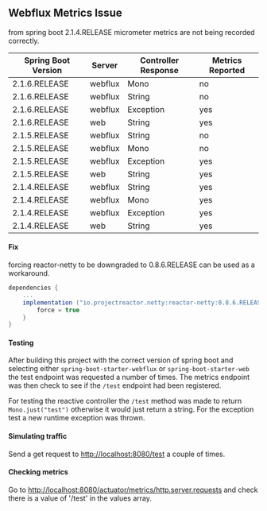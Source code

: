 ## Webflux Metrics Issue

from spring boot 2.1.4.RELEASE micrometer metrics are not being recorded correctly.

|Spring Boot Version | Server  | Controller Response | Metrics Reported |
|--------------------|---------|---------------------|------------------|
|2.1.6.RELEASE       | webflux | Mono                | no               | 
|2.1.6.RELEASE       | webflux | String              | no               | 
|2.1.6.RELEASE       | webflux | Exception           | yes              | 
|2.1.6.RELEASE       | web     | String              | yes              | 
|2.1.5.RELEASE       | webflux | String              | no               | 
|2.1.5.RELEASE       | webflux | Mono                | no               | 
|2.1.5.RELEASE       | webflux | Exception           | yes              | 
|2.1.5.RELEASE       | web     | String              | yes              | 
|2.1.4.RELEASE       | webflux | String              | yes              | 
|2.1.4.RELEASE       | webflux | Mono                | yes              | 
|2.1.4.RELEASE       | webflux | Exception           | yes              | 
|2.1.4.RELEASE       | web     | String              | yes              | 

#### Fix

forcing reactor-netty to be downgraded to 0.8.6.RELEASE can be used as a workaround.

```gradle
dependencies {
    ...
    implementation ("io.projectreactor.netty:reactor-netty:0.8.6.RELEASE") {
        force = true
    }
}
```

#### Testing
After building this project with the correct version of spring boot and selecting either `spring-boot-starter-webflux` or `spring-boot-starter-web` the test endpoint was requested a number of times.
The metrics endpoint was then check to see if the `/test` endpoint had been registered.

For testing the reactive controller the `/test` method was made to return `Mono.just("test")` otherwise it would just return a string.
For the exception test a new runtime exception was thrown. 

#### Simulating traffic

Send a get request to  <http://localhost:8080/test> a couple of times.

#### Checking metrics

Go to <http://localhost:8080/actuator/metrics/http.server.requests> and check there is a value of '/test' in the values array.
